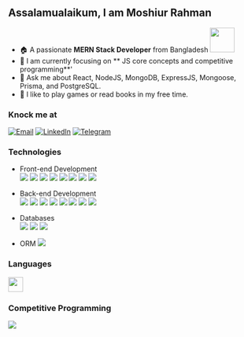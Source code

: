## Assalamualaikum, I am Moshiur Rahman

- 🏠 A passionate **MERN Stack Developer** from Bangladesh <img src="" width="50"/>
- 🚀 I am currently focusing on ** JS core concepts and competitive programming**'
- 💬 Ask me about React, NodeJS, MongoDB, ExpressJS, Mongoose, Prisma, and PostgreSQL. 
- 🔖 I like to play games or read books in my free time.

### Knock me at

[![Email](https://img.shields.io/badge/moshiur_rahman-ea4335?style=flat&logo=gmail&logoColor=white)](mailto:moshiur.ra01@gmail.com)
[![LinkedIn](https://img.shields.io/badge/moshiur_rahman-0a66c2?style=flat&logo=linkedin&logoColor=white)](https://www.linkedin.com/in/moshiur-rahman-akash/)
[![Telegram](https://img.shields.io/badge/moshiur_rahman-0866ff?style=flat&logo=telegram&logoColor=acqa)](https://t.me/moshiur_rahman0)

### Technologies

- Front-end Development  
  ![](https://img.shields.io/badge/JS-e7a328?style=flat&logo=javascript&logoColor=white)
  ![](https://img.shields.io/badge/ReactJS-087ea4?style=flat&logo=react&logoColor=white)
  ![](https://img.shields.io/badge/Tailwind-07b0ce?style=flat&logo=tailwindcss&logoColor=white)
  ![](https://img.shields.io/badge/Daisy_UI-1ad1a5?style=flat&logo=daisyui&logoColor=white)
  ![](https://img.shields.io/badge/Ant_Design-0d6eff?style=flat&logo=antdesign&logoColor=white)
  ![](https://img.shields.io/badge/shadcn/ui-1d2528?style=flat&logo=shadcn/ui&logoColor=white)
  ![](https://img.shields.io/badge/Redux%20Toolkit-794ebd?style=flat&logo=Redux&logoColor=white)
  ![](https://img.shields.io/badge/React_Hook_Form-ec588f?style=flat&logo=react-hook-form&logoColor=white)

  
- Back-end Development  
  ![](https://img.shields.io/badge/NodeJS-3c823b?style=flat&logo=nodedotjs&logoColor=white)
  ![](https://img.shields.io/badge/Express-ffffff?style=flat&logo=express&logoColor=black)
  ![](https://img.shields.io/badge/Mongoose-a13939?style=flat&logo=Mongoose&logoColor=white)
  ![](https://img.shields.io/badge/Typescript-31648c?style=flat&logo=typescript&logoColor=white)
  ![](https://img.shields.io/badge/Firebase-ffa610?style=flat&logo=firebase&logoColor=white)
  ![](https://img.shields.io/badge/Vercel-292e3c?style=flat&logo=vercel&logoColor=white)
  ![](https://img.shields.io/badge/Render-000000?style=flat&logo=render&logoColor=white)
  ![](https://img.shields.io/badge/Zod-274d82?style=flat&logo=zod&logoColor=white)
- Databases  
  ![](https://img.shields.io/badge/MongoDB-47A248?style=flat&logo=mongodb&logoColor=white)
  ![](https://img.shields.io/badge/PostgreSQL-31648c?style=flat&logo=PostgreSQL&logoColor=white)
  ![](https://img.shields.io/badge/MySQL-4479a1?style=flat&logo=mysql&logoColor=white)
- ORM
  ![](https://img.shields.io/badge/Prisma-274d82?style=flat&logo=prisma&logoColor=white)  
  

### Languages

<img src="https://skillicons.dev/icons?i=c,cpp,js,ts" height="30"/>

### Competitive Programming

[![](https://img.shields.io/badge/LeetCode-FFA116?style=flat&logo=leetcode&logoColor=white)](https://leetcode.com/u/moshiur0/)

